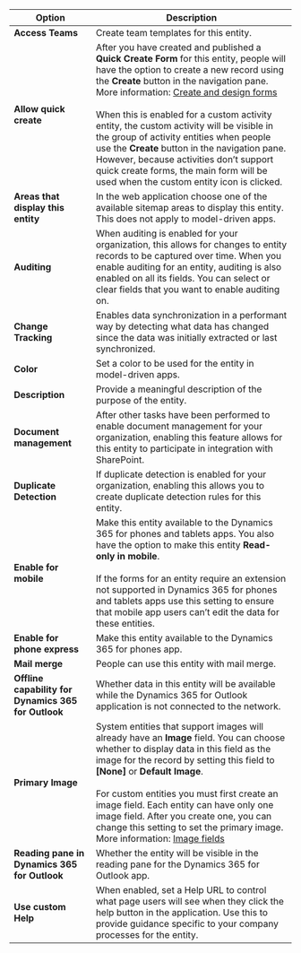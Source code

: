 |Option   |Description  |
|---------|---------|
|**Access Teams**|Create team templates for this entity. |
|**Allow quick create**|After you have created and published a **Quick Create Form** for this entity, people will have the option to create a new record using the **Create** button in the navigation pane. More information: [Create and design forms](../maker/model-driven-apps/create-design-forms.md)<br /><br /> When this is enabled for a custom activity entity, the custom activity will be visible in the group of activity entities when people use the **Create** button in the navigation pane. However, because activities don’t support quick create forms, the main form will be used when the custom entity icon is clicked.|
|**Areas that display this entity**|In the web application choose one of the available sitemap areas to display this entity. This does not apply to model-driven apps.|
|**Auditing**|When auditing is enabled for your organization, this allows for changes to entity records to be captured over time. When you enable auditing for an entity, auditing is also enabled on all its fields. You can select or clear fields that you want to enable auditing on.|
|**Change Tracking**|Enables data synchronization in a performant way by detecting what data has changed since the data was initially extracted or last synchronized.  |
|**Color**|Set a color to be used for the entity in model-driven apps.|
|**Description**|Provide a meaningful description of the purpose of the entity.|
|**Document management**|After other tasks have been performed to enable document management for your organization, enabling this feature allows for this entity to participate in integration with SharePoint. |
|**Duplicate Detection**|If duplicate detection is enabled for your organization, enabling this allows you to create duplicate detection rules for this entity.|
|**Enable for mobile**|Make this entity available to the Dynamics 365 for phones and tablets apps. You also have the option to make this entity **Read-only in mobile**.<br /><br /> If the forms for an entity require an extension not supported in Dynamics 365 for phones and tablets apps use this setting to ensure that mobile app users can’t edit the data for these entities.|
|**Enable for phone express**|Make this entity available to the Dynamics 365 for phones app.|
|**Mail merge**|People can use this entity with mail merge.|
|**Offline capability for Dynamics 365 for Outlook**|Whether data in this entity will be available while the Dynamics 365 for Outlook application is not connected to the network.|
|**Primary Image**|System entities that support images will already have an **Image** field. You can choose whether to display data in this field as the image for the record by setting this field to **[None]** or **Default Image**.<br /><br /> For custom entities you must first create an image field. Each entity can have only one image field. After you create one, you can change this setting to set the primary image. More information: [Image fields](../maker/common-data-service/types-of-fields.md#image-columns) |
|**Reading pane in Dynamics 365 for Outlook**|Whether the entity will be visible in the reading pane for the Dynamics 365 for Outlook app.|
|**Use custom Help**|When enabled, set a Help URL to control what page users will see when they click the help button in the application. Use this to provide guidance specific to your company processes for the entity.|